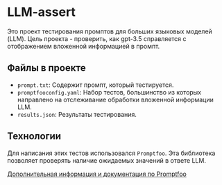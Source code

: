 # LLM-assert

Это проект тестирования промптов для больших языковых моделей (LLM). Цель проекта - проверить, как gpt-3.5 справляется с отображением вложенной информацией в промпт.

## Файлы в проекте
- `prompt.txt`: Содержит промпт, который тестируется.
- `promptfooconfig.yaml`: Набор тестов, большинство из которых направлено на отслеживание обработки вложенной информации LLM.
- `results.json`: Результаты тестирования.

## Технологии
Для написания этих тестов использовался `Promptfoo`. Эта библиотека позволяет проверять наличие ожидаемых значений в ответе LLM.

[Дополнительная информация и документация по Promptfoo](https://github.com/promptfoo/promptfoo)
